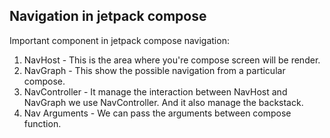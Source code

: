 ## Navigation in jetpack compose

Important component in jetpack compose navigation:
1. NavHost - This is the area where you're compose screen will be render.
2. NavGraph - This show the possible navigation from a particular compose.
3. NavController - It manage the interaction between NavHost and NavGraph we use NavController. And it also manage the backstack.
4. Nav Arguments - We can pass the arguments between compose function.